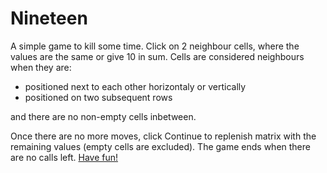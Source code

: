 # Nineteen
A simple game to kill some time. Click on 2 neighbour cells, where the values are the same or give 10 in sum.
Cells are considered neighbours when they are:
* positioned next to each other horizontaly or vertically
* positioned on two subsequent rows

and there are no non-empty cells inbetween.

Once there are no more moves, click Continue to replenish matrix with
the remaining values (empty cells are excluded).
The game ends when there are no calls left. [Have fun!](https://iluzyanin.github.io/nineteen/)
